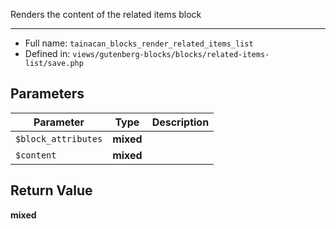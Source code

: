 
Renders the content of the related items block

***

* Full name: `tainacan_blocks_render_related_items_list`
* Defined in: `views/gutenberg-blocks/blocks/related-items-list/save.php`

## Parameters

| Parameter           | Type      | Description |
|---------------------|-----------|-------------|
| `$block_attributes` | **mixed** |             |
| `$content`          | **mixed** |             |

## Return Value

**mixed**
